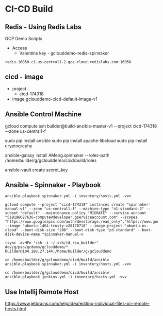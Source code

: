 # CI-CD Build

## Redis - Using Redis Labs
GCP Demo Scripts

+ Access
  - Valentine key - gclouddemo-redis-spinnaker
```
redis-16050.c1.us-central1-2.gce.cloud.redislabs.com:16050
```

## cicd - image
* project
  + cicd-174318
* image
  gclouddemo-cicd-default-image-v1

## Ansible Control Machine

gcloud compute ssh builder@build-ansible-master-v1 --project cicd-174318 --zone us-central1-f

sudo pip install ansible
sudo pip install apache-libcloud
sudo pip install cryptography

ansible-galaxy install  AMeng.spinnaker --roles-path /home/builder/g/gclouddemo/cicd/build/roles


ansible-vault create secret_key


## Ansible - Spinnaker - Playbook

```
ansible-playbook spinnaker.yml -i inventory/hosts.yml -vvv
```


```
gcloud compute --project "cicd-174318" instances create "spinnaker-manual-v1" --zone "us-central1-f" --machine-type "n1-standard-2" --subnet "default" --maintenance-policy "MIGRATE" --service-account "519196627636-compute@developer.gserviceaccount.com" --scopes "https://www.googleapis.com/auth/devstorage.read_only","https://www.googleapis.com/auth/logging.write","https://www.googleapis.com/auth/monitoring.write","https://www.googleapis.com/auth/servicecontrol","https://www.googleapis.com/auth/service.management.readonly","https://www.googleapis.com/auth/trace.append" --image "ubuntu-1404-trusty-v20170718" --image-project "ubuntu-os-cloud" --boot-disk-size "200" --boot-disk-type "pd-standard" --boot-disk-device-name "spinnaker-manual-v
```

```
rsync -avHPe "ssh -i ~/.ssh/id_rsa_builder" dev/g/pso/gcdemo/gclouddemo/* builder@104.198.27.144:/home/builder/g/gclouddemo
```

```
cd /home/builder/g/gclouddemo/cicd/build/ansible
ansible-playbook spinnaker.yml -i inventory/hosts.yml -vvv
```
```
cd /home/builder/g/gclouddemo/cicd/build/ansible
ansible-playbook jenkins.yml -i inventory/hosts.yml -vvv
```

## Use Intellij Remote Host

https://www.jetbrains.com/help/idea/editing-individual-files-on-remote-hosts.html
